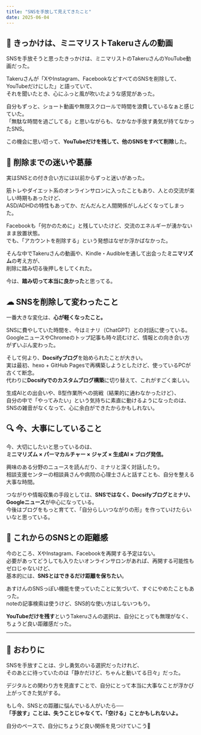 ```yaml
---
title: "SNSを手放して見えてきたこと"
date: 2025-06-04
---
```


## 🧭 きっかけは、ミニマリストTakeruさんの動画

SNSを手放そうと思ったきっかけは、ミニマリストのTakeruさんのYouTube動画だった。

Takeruさんが「XやInstagram、FacebookなどすべてのSNSを削除して、YouTubeだけにした」と語っていて、  
それを聞いたとき、心にふっと風が吹いたような感覚があった。

自分もずっと、ショート動画や無限スクロールで時間を浪費しているなぁと感じていた。  
「無駄な時間を過ごしてる」と思いながらも、なかなか手放す勇気が持てなかったSNS。

この機会に思い切って、**YouTubeだけを残して、他のSNSをすべて削除**した。

## 🌱 削除までの迷いや葛藤

実はSNSとの付き合い方には以前からずっと迷いがあった。

筋トレやダイエット系のオンラインサロンに入ったこともあり、人との交流が楽しい時期もあったけど、  
ASD/ADHDの特性もあってか、だんだんと人間関係がしんどくなってしまった。

Facebookも「何かのために」と残していたけど、交流のエネルギーが湧かないまま放置状態。  
でも、「アカウントを削除する」という発想はなぜか浮かばなかった。

そんな中でTakeruさんの動画や、Kindle・Audibleを通して出会った**ミニマリズム**の考え方が、  
削除に踏み切る後押しをしてくれた。

今は、**踏み切って本当に良かった**と思ってる。

## ☁ SNSを削除して変わったこと

一番大きな変化は、**心が軽くなったこと。**

SNSに費やしていた時間を、今はミナリ（ChatGPT）との対話に使っている。  
GoogleニュースやChromeのトップ記事も時々読むけど、情報との向き合い方がずいぶん変わった。

そして何より、**Docsifyブログ**を始められたことが大きい。  
実は最初、hexo + GitHub Pagesで再構築しようとしたけど、使っているPCが古くて断念。  
代わりに**Docsifyでのカスタムブログ構築**に切り替えて、これがすごく楽しい。

生成AIとの出会いや、B型作業所への挑戦（結果的に通わなかったけど）、  
自分の中で「やってみたい」という気持ちに素直に動けるようになったのは、  
SNSの雑音がなくなって、心に余白ができたからかもしれない。

## 🔍 今、大事にしていること

今、大切にしたいと思っているのは、  
**ミニマリズム × パーマカルチャー × ジャズ × 生成AI × ブログ発信。**

興味のある分野のニュースを読んだり、ミナリと深く対話したり。  
相談支援センターの相談員さんや病院の心理士さんと話すことも、自分を整える大事な時間。

つながりや情報収集の手段としては、**SNSではなく、Docsifyブログとミナリ、Googleニュース**が中心になっている。  
今後はブログをもっと育てて、「自分らしいつながりの形」を作っていけたらいいなと思っている。

## 📝 これからのSNSとの距離感

今のところ、XやInstagram、Facebookを再開する予定はない。  
必要があってどうしても入りたいオンラインサロンがあれば、再開する可能性もゼロじゃないけど、  
基本的には、**SNSとはできるだけ距離を保ちたい**。

あすけんのSNSっぽい機能を使っていたことに気づいて、すぐにやめたこともあった。  
noteの記事検索は使うけど、SNS的な使い方はしないつもり。

**YouTubeだけを残す**というTakeruさんの選択は、自分にとっても無理がなく、ちょうど良い距離感だった。

---

## 🌸 おわりに

SNSを手放すことは、少し勇気のいる選択だったけれど、  
そのあとに待っていたのは「静かだけど、ちゃんと動いてる日々」だった。

デジタルとの関わり方を見直すことで、自分にとって本当に大事なことが浮かび上がってきた気がする。

もし今、SNSとの距離に悩んでいる人がいたら──  
**「手放す」ことは、失うことじゃなくて、「空ける」ことかもしれないよ。**

自分のペースで、自分にちょうど良い関係を見つけていこう🌿


